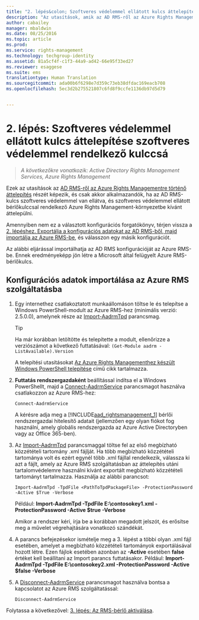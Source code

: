 ```yaml
---
title: "2. lépés&colon; Szoftveres védelemmel ellátott kulcs áttelepítése szoftveres védelemmel rendelkező kulccsá | Azure RMS"
description: "Az utasítások, amik az AD RMS-ről az Azure Rights Managementre történő áttelepítés részét képezik, csak akkor alkalmazandók, ha az AD RMS-kulcs szoftveres védelemmel van ellátva, és szoftveres védelemmel ellátott bérlőkulccsal rendelkező Azure Rights Management-környezetbe kívánt áttelepülni."
author: cabailey
manager: mbaldwin
ms.date: 08/25/2016
ms.topic: article
ms.prod: 
ms.service: rights-management
ms.technology: techgroup-identity
ms.assetid: 81a5cf4f-c1f3-44a9-ad42-66e95f33ed27
ms.reviewer: esaggese
ms.suite: ems
translationtype: Human Translation
ms.sourcegitcommit: ada00b6f6298e7d359c73eb38dfdac169eacb708
ms.openlocfilehash: 5ec3d2b275521807c6fd8f9ccfe1136db97d5d79


---
```



# 2. lépés: Szoftveres védelemmel ellátott kulcs áttelepítése szoftveres védelemmel rendelkező kulccsá

>*A következőkre vonatkozik: Active Directory Rights Management Services, Azure Rights Management*


Ezek az utasítások az [AD RMS-ről az Azure Rights Managementre történő áttelepítés](migrate-from-ad-rms-to-azure-rms.md) részét képezik, és csak akkor alkalmazandók, ha az AD RMS-kulcs szoftveres védelemmel van ellátva, és szoftveres védelemmel ellátott bérlőkulccsal rendelkező Azure Rights Management-környezetbe kívánt áttelepülni. 

Amennyiben nem ez a választott konfigurációs forgatókönyv, térjen vissza a [2. lépéshez. Exportálja a konfigurációs adatokat az AD RMS-ből, majd importálja az Azure RMS-be](migrate-from-ad-rms-phase1.md#step-2-export-configuration-data-from-ad-rms-and-import-it-to-azure-rms), és válasszon egy másik konfigurációt.

Az alábbi eljárással importálhatja az AD RMS konfigurációját az Azure RMS-be. Ennek eredményeképp jön létre a Microsoft által felügyelt Azure RMS-bérlőkulcs.

## Konfigurációs adatok importálása az Azure RMS szolgáltatásba

1.  Egy internethez csatlakoztatott munkaállomáson töltse le és telepítse a Windows PowerShell-modult az Azure RMS-hez (minimális verzió: 2.5.0.0), amelynek része az [Import-AadrmTpd](http://msdn.microsoft.com/library/azure/dn857523.aspx) parancsmag.

    > [!TIP]
    > Ha már korábban letöltötte és telepítette a modult, ellenőrizze a verziószámot a következő futtatásával: `(Get-Module aadrm -ListAvailable).Version`

    A telepítési utasításokat [Az Azure Rights Managementhez készült Windows PowerShell telepítése](../deploy-use/install-powershell.md) című cikk tartalmazza.

2.  **Futtatás rendszergazdaként** beállítással indítsa el a Windows PowerShellt, majd a [Connect-AadrmService](http://msdn.microsoft.com/library/azure/dn629415.aspx) parancsmagot használva csatlakozzon az Azure RMS-hez:

    ```
    Connect-AadrmService
    ```
    A kérésre adja meg a [!INCLUDE[aad_rightsmanagement_1](../includes/aad_rightsmanagement_1_md.md)] bérlői rendszergazdai hitelesítő adatait (jellemzően egy olyan fiókot fog használni, amely globális rendszergazda az Azure Active Directoryben vagy az Office 365-ben).

3.  Az [Import-AadrmTpd](http://msdn.microsoft.com/library/azure/dn857523.aspx) parancsmaggal töltse fel az első megbízható közzétételi tartomány .xml fájlját. Ha több megbízható közzétételi tartománya volt és ezért egynél több .xml fájllal rendelkezik, válassza ki azt a fájlt, amely az Azure RMS szolgáltatásban az áttelepítés utáni tartalomvédelemre használni kívánt exportált megbízható közzétételi tartományt tartalmazza. Használja az alábbi parancsot:

    ```
    Import-AadrmTpd -TpdFile <PathToTpdPackageFile> -ProtectionPassword -Active $True -Verbose
    ```
    Például: **Import-AadrmTpd -TpdFile E:\contosokey1.xml -ProtectionPassword -Active $true -Verbose**

    Amikor a rendszer kéri, írja be a korábban megadott jelszót, és erősítse meg a művelet végrehajtására vonatkozó szándékát.

4.  A parancs befejezésekor ismételje meg a 3. lépést a többi olyan .xml fájl esetében, amelyet a megbízható közzétételi tartományok exportálásával hozott létre. Ezen fájlok esetében azonban az **-Active** esetében **false** értéket kell beállítani az Import parancs futtatásakor. Például: **Import-AadrmTpd -TpdFile E:\contosokey2.xml -ProtectionPassword -Active $false -Verbose**

5.  A [Disconnect-AadrmService](http://msdn.microsoft.com/library/azure/dn629416.aspx) parancsmagot használva bontsa a kapcsolatot az Azure RMS szolgáltatással:

    ```
    Disconnect-AadrmService
    ```


Folytassa a következővel: [3. lépés: Az RMS-bérlő aktiválása](migrate-from-ad-rms-phase1.md#step-3-activate-your-rms-tenant).





<!--HONumber=Aug16_HO4-->


